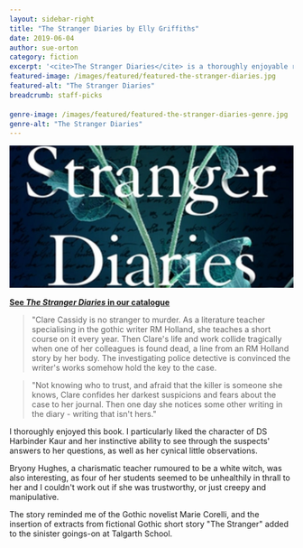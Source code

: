 ```yaml
---
layout: sidebar-right
title: "The Stranger Diaries by Elly Griffiths"
date: 2019-06-04
author: sue-orton
category: fiction
excerpt: '<cite>The Stranger Diaries</cite> is a thoroughly enjoyable read featuring likeable and enigmatic characters and sinister goings-on.'
featured-image: /images/featured/featured-the-stranger-diaries.jpg
featured-alt: "The Stranger Diaries"
breadcrumb: staff-picks

genre-image: /images/featured/featured-the-stranger-diaries-genre.jpg
genre-alt: "The Stranger Diaries"
---
```


![The Stranger Diaries](/images/featured/featured-the-stranger-diaries.jpg)

**[See <cite>The Stranger Diaries</cite> in our catalogue](https://suffolk.spydus.co.uk/cgi-bin/spydus.exe/ENQ/OPAC/BIBENQ?BRN=2533899)**

> "Clare Cassidy is no stranger to murder. As a literature teacher specialising in the gothic writer RM Holland, she teaches a short course on it every year. Then Clare's life and work collide tragically when one of her colleagues is found dead, a line from an RM Holland story by her body. The investigating police detective is convinced the writer's works somehow hold the key to the case.

> "Not knowing who to trust, and afraid that the killer is someone she knows, Clare confides her darkest suspicions and fears about the case to her journal. Then one day she notices some other writing in the diary - writing that isn't hers."

I thoroughly enjoyed this book. I particularly liked the character of DS Harbinder Kaur and her instinctive ability to see through the suspects' answers to her questions, as well as her cynical little observations.

Bryony Hughes, a charismatic teacher rumoured to be a white witch, was also interesting, as four of her students seemed to be unhealthily in thrall to her and I couldn't work out if she was trustworthy, or just creepy and manipulative.

The story reminded me of the Gothic novelist Marie Corelli, and the insertion of extracts from fictional Gothic short story "The Stranger" added to the sinister goings-on at Talgarth School.
